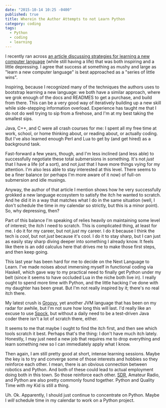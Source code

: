 ```yaml
---
date: "2015-10-14 10:25 -0400"
published: true
title: Wherein the Author Attempts to not Learn Python
category: coding
tags: 
  - Python
  - coding
  - learning
---
```




I recently ran across [an article discussing strategies for learning a new computer language](http://rob.conery.io/2015/10/06/how-to-learn-a-new-programming-language-while-maintaining-your-day-job-and-still-being-there-for-your-family/) (while still having a life) that was both inspiring and a little depressing. I agree that success at something as mushy and large as "learn a new computer language" is best approached as a "series of little wins".

Inspiring, because I recognized many of the techniques the authors uses to bootstrap learning a new language: we both have a similar approach, where we grok enough of the docs and READMES to get a purchase, and build from there. This can be a very good way of iteratively building up a new skill while side-stepping information overload. Experience has taught me that I do not do well trying to sip from a firehose, and I'm at my best taking the smallest sips.

<a name="more"></a>

Java, C++, and C were all crash courses for me: I spent all my free time at work, school, or home thinking about, or reading about, or actually coding. But I've also learned enough Perl and Lua to get by (and get hired) as a background task.

Fast-forward a few years, though, and I'm less inclined (and less able) to successfully negotiate these total submersions in something. It's not _just_ that I have a life (of a sort), and not _just_ that I have more things vying for my attention. I'm also less able to stay interested at this level. There seems to be a finer balance (or perhaps I'm more aware of it now) of full-on submersion and idle musings.

Anyway, the author of that article I mention shows how he very successfully grokked a new language ecosystem to satisfy the itch he wanted to scratch. And he did it in a way that matches what I do in the same situation (well, I don't schedule the time in my calendar so strictly, but this is a minor point). So, why depressing, then?

Part of this balance I'm speaking of relies heavily on maintaining some level of interest; the itch I need to scratch. This is complicated thing, at least for me. I do it for my career, but not _just_ my career. I do it because I think the tech is _cool_, but not _just_ because it's cool. I do it to stay sharp, but I can just as easily stay sharp diving deeper into something I already know. It feels like there is an odd calculus here that drives me to make those first steps, and then keep going.

This last year has been hard for me to decide on the Next Language to Learn. I've made noises about immersing myself in functional coding via Haskell, which gave way to my practical need to finally get Python under my belt (since it seems to have occluded Lua in the niche both live in). I really ought to spend more time with Python, and the little hacking I've done with my daughter has been great. But I'm not really inspired by it; there's no real itch there.

My latest crush is [Groovy](http://www.groovy-lang.org/), yet another JVM language that has been on my radar for awhile, but I'm not sure how long this will last. I'd really like an excuse to use [Spock](http://www.groovy-lang.org/ecosystem.html#Spock), but without a daily need to be a test-driven Java coder there isn't a lot of scratch there, either.

It seems to me that maybe I ought to find the itch first, and then see which tools scratch it best. Perhaps that's the thing: I don't have much itch lately. Honestly, I may just need a new job that requires me to drop everything and learn something new so I can immediately apply what I know.

Then again, I am still pretty good at short, intense learning sessions. Maybe the key is to try and converge some of those interests and hobbies so they reinforce each other. I mean, there is an obvious connection between robotics and Python. And both of these could lead to actual employment doing both in this town. So those reinforce each other. [SDR](http://www.arrl.org/software-defined-radio), Amateur Radio, and Python are also pretty commonly found together. Python and Quality Time with my Kid is still a thing.

Uh. Ok. Apparently, I should just continue to concentrate on Python. Maybe I _will_ schedule time in my calendar to work on a Python project.
